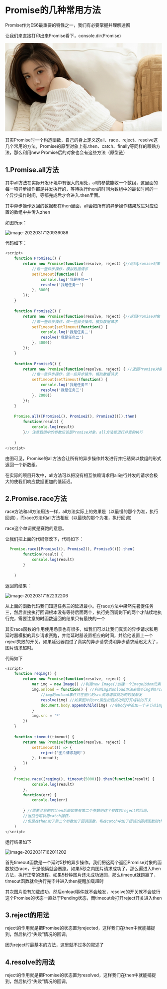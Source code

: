 # Promise的几种常用方法

Promise作为ES6最重要的特性之一，我们有必要掌握并理解透彻

让我们来直接打印出来Promise看下，console.dir(Promise)

![image-20220317105336745](https://github.com/Coolboyzzzzz/FrontEndInterView/blob/main/%E8%BD%AE%E6%92%AD%E5%9B%BE/small001309ZlXg61645719189.jpg?raw=true)



其实Promise时一个构造函数，自己的身上定义这all、race、reject、resolve这几个常用的方法，Promise的原型对象上有.then、catch、finally等同样的眼熟方法，那么利用new Promise后的对象也会有这些方法（原型链）

## 1.Promise.all方法

其中all方法在实际开发环境中有很大的用处，all的参数能收一个数组，这里面的每一项异步操作都是并发执行的，等待执行then的时间为数组中的最长时间的一个异步操作时间，等都完成后才会进入.then里面。

其中异步操作返回的数据都在then里面，all会把所有的异步操作结果放进对应位置的数组中并传入zhen

如图所示：



![image-20220317120936086](C:\Users\qqq\AppData\Roaming\Typora\typora-user-images\image-20220317120936086.png)

代码如下：

```js
<script>
    function Promise1() {
        return new Promise(function(resolve, reject) {//返回promise对象
            //做一些异步操作，模拟数据请求
            setTimeout(function() {
                console.log('我是任务一')
                resolve('我是任务一')
            }, 3000)
        });
    }

    function Promise2() {
        return new Promise(function(resolve, reject) {//返回Promise对象
            //做一些异步操作，做一些异步操作，模拟数据请求
            setTimeout(setTimeout(function() {
                console.log('我是任务二')
                resolve('我是任务二')
            }, 4000))
        });
    }

    function Promise3() {
        return new Promise(function(resolve, reject) { //返回Promise对象
            //做一些异步操作，做一些异步操作，模拟数据请求
            setTimeout(setTimeout(function() {
                console.log('我是任务三')
                resolve('我是任务三')
            }, 2000))
        });
    }

    Promise.all([Promise1(), Promise2(), Promise3()]).then(
        function(result) {
            console.log(result)
        }// 注意数组中的参数应该是Promise对象，all方法都进行并发的执行

    )
</script>
```



由图可见，Promise的all方法会让所有的异步操作并发进行并把结果以数组的形式返回一个新数组。

在实际的项目开发中，all方法可以把没有相互依赖请求用all进行并发的请求会极大的使我们响应数据更加的低延迟。



## 2.Promise.race方法

race方法和all方法用法一样，all方法实际上的效果是（以最慢的那个为准，执行回调），而race方法和all方法相反（以最快的那个为准，执行回调）

race这个单词就是赛跑的意思。

让我们把上面的代码修改下，代码如下：



```js
  Promise.race([Promise1(), Promise2(), Promise3()]).then(
        function(result) {
            console.log(result)
        }

    )
```

返回的结果：

![image-20220317152232206](C:\Users\qqq\AppData\Roaming\Typora\typora-user-images\image-20220317152232206.png)



从上面的函数代码我们知道任务三的延迟最小。在race方法中果然先暑促任务三，然后直接执行回调根本没有等待后面两个，执行完回调剩下的两个才陆续地执行完，需要注意的时函数返回的结果只有最快的一个

其实race函数的作用使用场景也有很多，如我们可以让我们真实的异步请求和用延时器模拟的异步请求赛跑，并给延时器设置相应的时间，并给他设置上一个reject失败的开关。如果延迟器跑过了真实的异步请求说明异步请求延迟太大了，图片请求超时。

代码如下





```js
<script>
    function reqimg() {
        return new Promise(function(resolve, reject) {
            var img = new Image() //利用new Image()创建一个Image的dom元素
            img.onload = function() { //利用img的onload方法来监听img的src属性时候加载成功，
                //img的onload事件只在图片的src资源请求成功的时候触发
                resolve(img) //如果图片的src属性加载成功则打开成功的开关
                document.body.appendChild(img) //在body中追加一个子节点img，用于把照片显示在网页上
            }
            img.src = '*'
        })
    }

    function timeout(timeout) {
        return new Promise(function(resolve, reject) {
            setTimeout(() => {
                reject('图片请求超时')
            }, timeout);
        })
    }

    Promise.race([reqimg(), timeout(5000)]).then(function(result) {
            console.log(result)
        },
        function(err) {
            console.log(err)

        } //需要注意的时then后面如果有第二个参数则这个参数时reject的回调，
        //当然也可以用catch捕获，
        //但是在then加了第二个参数加了回调函数，和在catch中加了错误的回调函数则then会覆盖catch相当于没写
    )
</script>
```





运行结果如下

![image-20220317162011202](C:\Users\qqq\AppData\Roaming\Typora\typora-user-images\image-20220317162011202.png)

首先timeout函数是一个延时5秒的异步操作。我们把这两个返回Promise对象的函数放进race，于是他俩就会赛跑，如果5秒之内图片请求成功了，那么遍进入then方法，执行正常的流程。如果5秒钟图片还未成功返回，那么timeout就跑赢了，timeout函数就会执行完毕并进入then提醒加载超时



其次图片没有加载成功，然后onload事件就不会触发，resolve的开关就不会放行这个Promise的状态一直处于Pending状态，而timeout会打开reject开关进入then



## 3.reject的用法



reject的作用就是把Promise的状态置为rejected，这样我们在then中就能捕捉到，然后执行“失败”情况的回调。

因为reject时最基本的方法，这里就不过多的叙述了



## 4.resolve的用法

reject的作用就是把Promise的状态置为resolved，这样我们在then中就能捕捉到，然后执行“失败”情况的回调。

